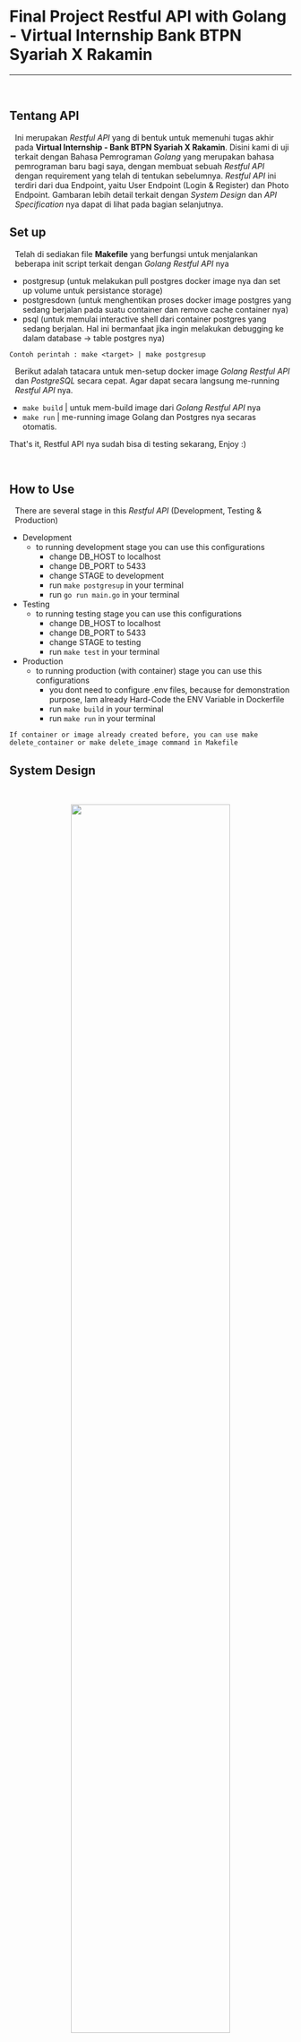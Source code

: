 # Final Project Restful API with Golang - **Virtual Internship Bank BTPN Syariah X Rakamin** 

<hr />
<br />

## Tentang API
<p style="margin-left: 10px">
    Ini merupakan <i>Restful API</i> yang di bentuk untuk memenuhi tugas akhir pada <b>Virtual Internship - Bank BTPN Syariah X Rakamin</b>. Disini kami di uji terkait dengan Bahasa Pemrograman <i>Golang</i> yang merupakan bahasa pemrograman baru bagi saya, dengan membuat sebuah  <i>Restful API</i> dengan requirement yang telah di tentukan sebelumnya.  <i>Restful API</i> ini terdiri dari dua Endpoint, yaitu User Endpoint (Login & Register) dan Photo Endpoint. Gambaran lebih detail terkait dengan <i>System Design</i> dan <i>API Specification</i> nya dapat di lihat pada bagian selanjutnya.
</p>

## Set up
<p style="margin-left: 10px">
    Telah di sediakan file  <b>Makefile</b> yang berfungsi untuk menjalankan beberapa init script terkait dengan <i>Golang Restful API</i> nya
</p>

- postgresup (untuk melakukan pull postgres docker image nya dan set up volume untuk persistance storage)
- postgresdown (untuk menghentikan proses docker image postgres yang sedang berjalan pada suatu container dan remove cache container nya)
- psql (untuk memulai interactive shell dari container postgres yang sedang berjalan. Hal ini bermanfaat jika ingin melakukan debugging ke dalam database -> table postgres nya)

`Contoh perintah : make <target> | make postgresup`

<p style="margin-left: 10px">
    Berikut adalah tatacara untuk men-setup docker image <i>Golang Restful API</i> dan <i>PostgreSQL</i> secara cepat. Agar dapat secara langsung me-running <i>Restful API</i> nya.
</p>

- `make build` | untuk mem-build image dari <i>Golang Restful API </i> nya
- `make run` | me-running image Golang dan Postgres nya secaras otomatis.

That's it, Restful API nya sudah bisa di testing sekarang, Enjoy :)

<br />

## How to Use 
<p style="margin-left:10px">
    There are several stage in this <i>Restful API</i> (Development, Testing & Production)
</p>

- Development 
    - to running development stage you can use this configurations
        - change DB_HOST to localhost
        - change DB_PORT to 5433
        - change STAGE to development
        - run `make postgresup` in your terminal
        - run `go run main.go` in your terminal
- Testing
    - to running testing stage you can use this configurations
        - change DB_HOST to localhost
        - change DB_PORT to 5433
        - change STAGE to testing
        - run `make test` in your terminal
- Production
    - to running production (with container) stage you can use this configurations
        - you dont need to configure .env files, because for demonstration purpose, Iam already Hard-Code the ENV Variable in Dockerfile
        - run `make build` in your terminal
        - run `make run` in your terminal

`If container or image already created before, you can use make delete_container or make delete_image command in Makefile`


## System Design
<br />
<p align="center">
    <img 
        src="./assets/system-design-api.png" width="75%">
</p>

<p style="margin-left:10px">
    User akan di berikan dua <i>Endpoint</i>, yakni <i>User Endpoint</i> dan <i>Photo Endpoint</i>. Dapat di lihat <i>Flow Process</i> dari <i>Restful API</i> yang telah di buat. User akan mengirimkan Request kepada <i>Restful API</i> terkait, lalu akan di teruskan kepada <i>Endpoint</i> yang telah di tuju sebelumnya. Jika <i>Endpoint</i> User, maka akan di suguhkan oleh dua route, yakni Login dan Register. Jika Endpoint Photo, maka akan di suguhkan sebuah <i>CRUD Method</i>. Namun untuk mengubah dan menghapus photo di butuhkan <i>Permission</i> khusus, yakni hanya User yang membuat / mengupload photo tersebut. <i>Middleware</i> akan mem-filter siapa saja User yang dapat melakukan perubahan dan penghapusan terkait dengan photo terkait. 
</p>

<br />

## API Spec

### Authentication
<p style="margin-left:10px">
    Semua <i>API Endpoint</i> harus menggunakan <i>Authentication</i> ini.
</p>

Request :
- Header : 
    - Authorization : JWT Token


### User Register :

Request :
- Method : POST
- Endpoint : `/api/v1/users/register`
- Header :
    - Content-Type : application/json
    - Accept : application/json
- Body :
    ```json
        {
            "id" : "primary key, required",
            "username" : "required",
            "email" : "unique, required",
            "password" : "required, min-length: 6",
            "photo" : "Many-to-One, CASCADE | optional",
        }
    ```

Response :

```json
    {
        "code" : "number",
        "status" : "string",
        "data" : {
            "id" : "string",
            "email" : "string",
            "username" : "string",
            "created_at" : "timestamp"
        }
    }
```

### User Login

Request :

- Method : POST
- Endpoint : `/api/v1/users/login`
- Header : 
    - Accept: application/json
- Body:
    ```json
        {
            "email" : "string",
            "password" : "string"
        }
    ```

Response :

```json
    {
        "code" : "number",
        "status" : "string",
        "data" : {
            "token" : "string"
        }
    }
```

### Photo 
- Method : GET 
- Endpoint : `/api/v1/photo`
- Header : 
    - Accept : application/json
    - 
Response :

```json
    {
        "code" : "number",
        "status" : "string",
        "data" : {
            "id" : "uint",
            "title" : "string",
            "photo_url" : "string",
            "caption" : "string",
            "user_id" : "uint",
            "user" : "Many-to-One"
        }
    }
```

- Method : POST 
- Endpoint : `/api/v1/photo`
- Header : 
    - Accept : application/json
    - Authorization : JWT-Token

Request :
```json
    {
        "title" : "string",
        "photo_url" : "string",
        "caption" : "string | optional",
        "user_id" : "uint",
    }
```

Response :

```json
    {
        "code" : "number",
        "status" : "string",
        "data" : {
            "id" : "uint",
            "title" : "string",
            "photo_url" : "string",
            "user_id" : "uint",
            "user" : "Many-to-One",
            "created_at" : "timestamp",
        }
    }
```

- Method : PUT 
- Endpoint : `/api/v1/photo`
- Header : 
    - Accept : application/json

Request :
```json
    {
        "user_id" : "uint",
    }
```

Response :

```json
    {
        "code" : "number",
        "status" : "string",
        "data" : {
            "id" : "uint",
            "title" : "string",
            "photo_url" : "string",
            "user_id" : "uint",
            "user" : "Many-to-One",
            "updated_at" : "timestamp",
        }
    }
```

- Method : DELETE 
- Endpoint : `/api/v1/photo`
- Header : 
    - Accept : application/json

Request :
```json
    {
        "user_id" : "uint",
    }
```

Response :

```json
    {
        "code" : "number",
        "status" : "string",
        "data" : {
            "message" : "string"
        }
    }
```
